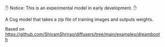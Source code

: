 ✋ Notice: This is an experimental model in early development. ✋

A Cog model that takes a zip file of training images and outputs weights.

Based on https://github.com/ShivamShrirao/diffusers/tree/main/examples/dreambooth
